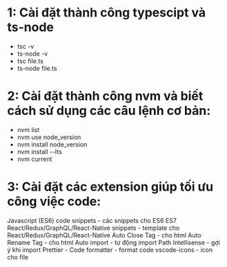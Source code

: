 # 1: Cài đặt thành công typescipt và ts-node

- tsc -v
- ts-node -v
- tsc file.ts
- ts-node file.ts

# 2: Cài đặt thành công nvm và biết cách sử dụng các câu lệnh cơ bản:

- nvm list
- nvm use node_version
- nvm install node_version
- nvm install --lts
- nvm current

# 3: Cài đặt các extension giúp tối ưu công việc code:

Javascript (ES6) code snippets - các snippets cho ES6
ES7 React/Redux/GraphQL/React-Native snippets - template cho React/Redux/GraphQL/React-Native
Auto Close Tag - cho html
Auto Rename Tag - cho html
Auto import - tự động import
Path Intellisense - gợi ý khi import
Prettier - Code formatter - format code
vscode-icons - icon cho file
